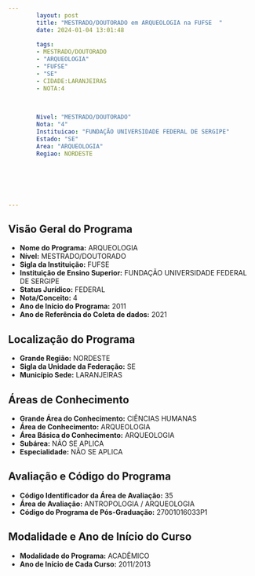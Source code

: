 ```yaml
---
        layout: post
        title: "MESTRADO/DOUTORADO em ARQUEOLOGIA na FUFSE  "
        date: 2024-01-04 13:01:48
     
        tags:
        - MESTRADO/DOUTORADO
        - "ARQUEOLOGIA"
        - "FUFSE"
        - "SE"
        - CIDADE:LARANJEIRAS
        - NOTA:4
        
       

        Nivel: "MESTRADO/DOUTORADO"
        Nota: "4"
        Instituicao: "FUNDAÇÃO UNIVERSIDADE FEDERAL DE SERGIPE"
        Estado: "SE"
        Area: "ARQUEOLOGIA"
        Regiao: NORDESTE
        
        
        
        
        
        
---
```

## Visão Geral do Programa
- **Nome do Programa:** ARQUEOLOGIA
- **Nível:** MESTRADO/DOUTORADO
- **Sigla da Instituição:** FUFSE
- **Instituição de Ensino Superior:** FUNDAÇÃO UNIVERSIDADE FEDERAL DE SERGIPE
- **Status Jurídico:** FEDERAL
- **Nota/Conceito:** 4
- **Ano de Início do Programa:** 2011
- **Ano de Referência do Coleta de dados:** 2021

## Localização do Programa
- **Grande Região:** NORDESTE
- **Sigla da Unidade da Federação:** SE
- **Município Sede:** LARANJEIRAS

## Áreas de Conhecimento
- **Grande Área do Conhecimento:** CIÊNCIAS HUMANAS
- **Área de Conhecimento:** ARQUEOLOGIA
- **Área Básica do Conhecimento:** ARQUEOLOGIA
- **Subárea:** NÃO SE APLICA
- **Especialidade:** NÃO SE APLICA

## Avaliação e Código do Programa
- **Código Identificador da Área de Avaliação:** 35
- **Área de Avaliação:** ANTROPOLOGIA / ARQUEOLOGIA
- **Código do Programa de Pós-Graduação:** 27001016033P1


## Modalidade e Ano de Início do Curso
- **Modalidade do Programa:** ACADÊMICO
- **Ano de Início de Cada Curso:** 2011/2013
